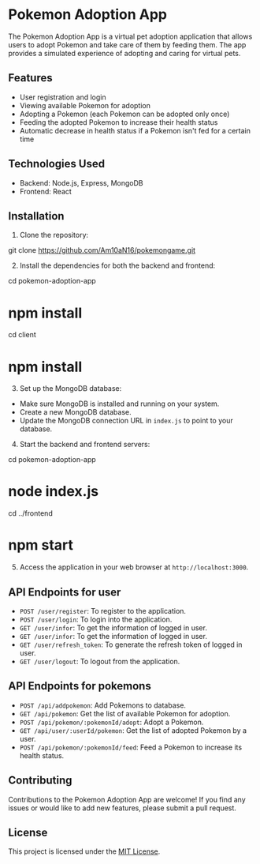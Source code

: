 # Pokemon Adoption App

The Pokemon Adoption App is a virtual pet adoption application that allows users to adopt Pokemon and take care of them by feeding them. The app provides a simulated experience of adopting and caring for virtual pets.

## Features

- User registration and login
- Viewing available Pokemon for adoption
- Adopting a Pokemon (each Pokemon can be adopted only once)
- Feeding the adopted Pokemon to increase their health status
- Automatic decrease in health status if a Pokemon isn't fed for a certain time

## Technologies Used

- Backend: Node.js, Express, MongoDB
- Frontend: React

## Installation

1. Clone the repository:

git clone https://github.com/Am10aN16/pokemongame.git


2. Install the dependencies for both the backend and frontend:

cd pokemon-adoption-app
# npm install

cd client
# npm install


3. Set up the MongoDB database:

- Make sure MongoDB is installed and running on your system.
- Create a new MongoDB database.
- Update the MongoDB connection URL in `index.js` to point to your database.

4. Start the backend and frontend servers:

cd pokemon-adoption-app
# node index.js

cd ../frontend
# npm start


5. Access the application in your web browser at `http://localhost:3000`.

## API Endpoints for user
- `POST /user/register`: To register to the application.
- `POST /user/login`: To login into the application.
- `GET /user/infor`: To get the information of logged in user.
- `GET /user/infor`: To get the information of logged in user.
- `GET /user/refresh_token`: To generate the refresh token of logged in user.
- `GET /user/logout`: To logout from the application.

## API Endpoints for pokemons

- `POST /api/addpokemon`: Add Pokemons to database.
- `GET /api/pokemon`: Get the list of available Pokemon for adoption.
- `POST /api/pokemon/:pokemonId/adopt`: Adopt a Pokemon.
- `GET /api/user/:userId/pokemon`: Get the list of adopted Pokemon by a user.
- `POST /api/pokemon/:pokemonId/feed`: Feed a Pokemon to increase its health status.

## Contributing

Contributions to the Pokemon Adoption App are welcome! If you find any issues or would like to add new features, please submit a pull request.

## License

This project is licensed under the [MIT License](LICENSE).
